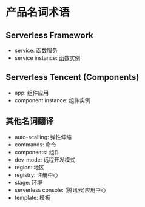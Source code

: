# 产品名词术语

## Serverless Framework

- service: 函数服务
- service instance: 函数实例

## Serverless Tencent (Components)

- app: 组件应用
- component instance: 组件实例

## 其他名词翻译

- auto-scalling: 弹性伸缩
- commands: 命令
- components: 组件
- dev-mode: 远程开发模式
- region: 地区
- registry: 注册中心
- stage: 环境
- serverless console: (腾讯云)应用中心
- template: 模板
